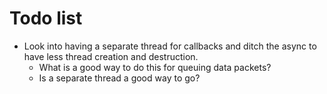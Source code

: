 # Todo list

* Look into having a separate thread for callbacks and ditch the async to have
less thread creation and destruction.
    * What is a good way to do this for queuing data packets?
    * Is a separate thread a good way to go?
